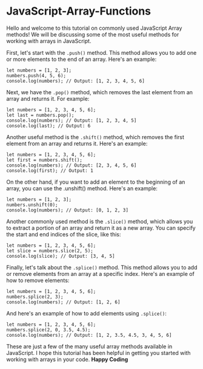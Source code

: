 # JavaScript-Array-Functions
Hello and welcome to this tutorial on commonly used JavaScript Array methods! We will be discussing some of the most useful methods for working with arrays in JavaScript.

First, let's start with the `.push()` method. This method allows you to add one or more elements to the end of an array. Here's an example:

```
let numbers = [1, 2, 3];
numbers.push(4, 5, 6);
console.log(numbers); // Output: [1, 2, 3, 4, 5, 6]
```
Next, we have the `.pop()` method, which removes the last element from an array and returns it. For example:

```
let numbers = [1, 2, 3, 4, 5, 6];
let last = numbers.pop();
console.log(numbers); // Output: [1, 2, 3, 4, 5]
console.log(last); // Output: 6
```

Another useful method is the `.shift()` method, which removes the first element from an array and returns it. Here's an example:

```
let numbers = [1, 2, 3, 4, 5, 6];
let first = numbers.shift();
console.log(numbers); // Output: [2, 3, 4, 5, 6]
console.log(first); // Output: 1
```
On the other hand, if you want to add an element to the beginning of an array, you can use the .unshift() method. Here's an example:

```
let numbers = [1, 2, 3];
numbers.unshift(0);
console.log(numbers); // Output: [0, 1, 2, 3]
```
Another commonly used method is the `.slice()` method, which allows you to extract a portion of an array and return it as a new array. You can specify the start and end indices of the slice, like this:

```
let numbers = [1, 2, 3, 4, 5, 6];
let slice = numbers.slice(2, 5);
console.log(slice); // Output: [3, 4, 5]
```
Finally, let's talk about the `.splice()` method. This method allows you to add or remove elements from an array at a specific index. Here's an example of how to remove elements:

```
let numbers = [1, 2, 3, 4, 5, 6];
numbers.splice(2, 3);
console.log(numbers); // Output: [1, 2, 6]
```
And here's an example of how to add elements using `.splice()`:

```
let numbers = [1, 2, 3, 4, 5, 6];
numbers.splice(2, 0, 3.5, 4.5);
console.log(numbers); // Output: [1, 2, 3.5, 4.5, 3, 4, 5, 6]
```

These are just a few of the many useful array methods available in JavaScript. I hope this tutorial has been helpful in getting you started with working with arrays in your code. **Happy Coding**

